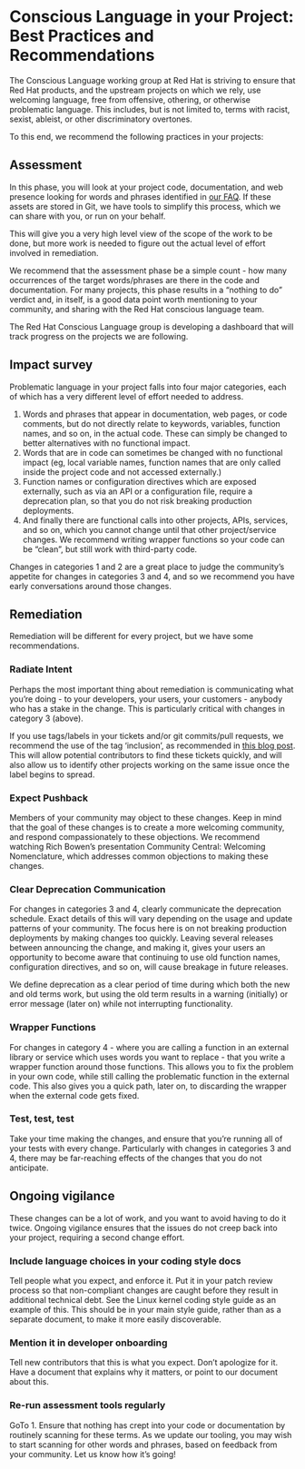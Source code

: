 # Conscious Language in your Project: Best Practices and Recommendations

The Conscious Language working group at Red Hat is striving to ensure that Red Hat products, and the upstream projects on which we rely, use welcoming language, free from offensive, othering, or otherwise problematic language. This includes, but is not limited to, terms with racist, sexist, ableist, or other discriminatory overtones.

To this end, we recommend the following practices in your projects:

## Assessment

In this phase, you will look at your project code, documentation, and web presence looking for words and phrases identified in [our FAQ](https://github.com/conscious-lang/conscious-lang-docs/blob/master/faq.md). If these assets are stored in Git, we have tools to simplify this process, which we can share with you, or run on your behalf.

This will give you a very high level view of the scope of the work to be done, but more work is needed to figure out the actual level of effort involved in remediation.

We recommend that the assessment phase be a simple count - how many occurrences of the target words/phrases are there in the code and documentation. For many projects, this phase results in a “nothing to do” verdict and, in itself, is a good data point worth mentioning to your community, and sharing with  the Red Hat conscious language team.

The Red Hat Conscious Language group is developing a dashboard that will track progress on the projects we are following.

## Impact survey

Problematic language in your project falls into four major categories, each of which has a very different level of effort needed to address.

1. Words and phrases that appear in documentation, web pages, or code comments, but do not directly relate to keywords, variables, function names, and so on, in the actual code. These can simply be changed to better alternatives with no functional impact.
2. Words that are in code can sometimes be changed with no functional impact (eg, local variable names, function names that are only called inside the project code and not accessed externally.)
3. Function names or configuration directives which are exposed externally, such as via an API or a configuration file, require a deprecation plan, so that you do not risk breaking production deployments.
4. And finally there are functional calls into other projects, APIs, services, and so on, which you cannot change until that other project/service changes. We recommend writing wrapper functions so your code can be “clean”, but still work with third-party code.

Changes in categories 1 and 2 are a great place to judge the community’s appetite for changes in categories 3 and 4, and so we recommend you have early conversations around those changes.

## Remediation

Remediation will be different for every project, but we have some recommendations.

### Radiate Intent

Perhaps the most important thing about remediation is communicating what you’re doing - to your developers, your users, your customers - anybody who has a stake in the change. This is particularly critical with changes in category 3 (above).

If you use tags/labels in your tickets and/or git commits/pull requests, we recommend the use of the tag ‘inclusion’, as recommended in [this blog post](https://medium.com/@sunnydeveloper/squash-inclusion-bugs-982a3e5ee29d). This will allow potential contributors to find these tickets quickly, and will also allow us to identify other projects working on the same issue once the label begins to spread.

### Expect Pushback

Members of your community may object to these changes. Keep in mind that the goal of these changes is to create a more welcoming community, and respond compassionately to these objections. We recommend watching Rich Bowen’s presentation Community Central: Welcoming Nomenclature, which addresses common objections to making these changes.

### Clear Deprecation Communication

For changes in categories 3 and 4, clearly communicate the deprecation schedule. Exact details of this will vary depending on the usage and update patterns of your community. The focus here is on not breaking production deployments by making changes too quickly. Leaving several releases between announcing the change, and making it, gives your users an opportunity to become aware that continuing to use old function names, configuration directives, and so on, will cause breakage in future releases.

We define deprecation as a clear period of time during which both the new and old terms work, but using the old term results in a warning (initially) or error message (later on) while not interrupting functionality.

### Wrapper Functions

For changes in category 4 - where you are calling a function in an external library or service which uses words you want to replace - that you write a wrapper function around those functions. This allows you to fix the problem in your own code, while still calling the problematic function in the external code. This also gives you a quick path, later on, to discarding the wrapper when the external code gets fixed.

### Test, test, test

Take your time making the changes, and ensure that you’re running all of your tests with every change. Particularly with changes in categories 3 and 4, there may be far-reaching effects of the changes that you do not anticipate.

## Ongoing vigilance

These changes can be a lot of work, and you want to avoid having to do it twice. Ongoing vigilance ensures that the issues do not creep back into your project, requiring a second change effort.

### Include language choices in your coding style docs

Tell people what you expect, and enforce it. Put it in your patch review process so that non-compliant changes are caught before they result in additional technical debt. See the Linux kernel coding style guide as an example of this. This should be in your main style guide, rather than as a separate document, to make it more easily discoverable.

### Mention it in developer onboarding

Tell new contributors that this is what you expect. Don’t apologize for it. Have a document that explains why it matters, or point to our document about this.

### Re-run assessment tools regularly

GoTo 1. Ensure that nothing has crept into your code or documentation by routinely scanning for these terms. As we update our tooling, you may wish to start scanning for other words and phrases, based on feedback from your community. Let us know how it’s going!


